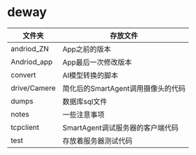 # deway
|文件夹              |存放文件                          |
|----               |----                            |
|andriod_ZN         |App之前的版本                     |  
|Andriod_app        |App最后一次修改版本                |
|convert            |AI模型转换的脚本                   |
|drive/Camere       |简化后的SmartAgent调用摄像头的代码  |
|dumps              |数据库sql文件                     |
|notes              |一些注意事项                      |  
|tcpclient          |SmartAgent调试服务器的客户端代码    |
|test               |存放着服务器测试代码                |
